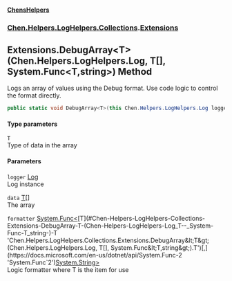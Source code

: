 
#### [ChensHelpers](./index 'index')

### [Chen.Helpers.LogHelpers.Collections](./Chen-Helpers-LogHelpers-Collections 'Chen.Helpers.LogHelpers.Collections').[Extensions](./Chen-Helpers-LogHelpers-Collections-Extensions 'Chen.Helpers.LogHelpers.Collections.Extensions')

## Extensions.DebugArray&lt;T&gt;(Chen.Helpers.LogHelpers.Log, T[], System.Func&lt;T,string&gt;) Method
Logs an array of values using the Debug format. Use code logic to control the format directly.  
```csharp
public static void DebugArray<T>(this Chen.Helpers.LogHelpers.Log logger, T[] data, System.Func<T,string> formatter);
```

#### Type parameters
<a name='Chen-Helpers-LogHelpers-Collections-Extensions-DebugArray-T-(Chen-Helpers-LogHelpers-Log_T--_System-Func-T_string-)-T'></a>
`T`  
Type of data in the array  
  

#### Parameters
<a name='Chen-Helpers-LogHelpers-Collections-Extensions-DebugArray-T-(Chen-Helpers-LogHelpers-Log_T--_System-Func-T_string-)-logger'></a>
`logger` [Log](./Chen-Helpers-LogHelpers-Log 'Chen.Helpers.LogHelpers.Log')  
Log instance  
  
<a name='Chen-Helpers-LogHelpers-Collections-Extensions-DebugArray-T-(Chen-Helpers-LogHelpers-Log_T--_System-Func-T_string-)-data'></a>
`data` [T](#Chen-Helpers-LogHelpers-Collections-Extensions-DebugArray-T-(Chen-Helpers-LogHelpers-Log_T--_System-Func-T_string-)-T 'Chen.Helpers.LogHelpers.Collections.Extensions.DebugArray&lt;T&gt;(Chen.Helpers.LogHelpers.Log, T[], System.Func&lt;T,string&gt;).T')[[]](https://docs.microsoft.com/en-us/dotnet/api/System.Array 'System.Array')  
The array  
  
<a name='Chen-Helpers-LogHelpers-Collections-Extensions-DebugArray-T-(Chen-Helpers-LogHelpers-Log_T--_System-Func-T_string-)-formatter'></a>
`formatter` [System.Func&lt;](https://docs.microsoft.com/en-us/dotnet/api/System.Func-2 'System.Func`2')[T](#Chen-Helpers-LogHelpers-Collections-Extensions-DebugArray-T-(Chen-Helpers-LogHelpers-Log_T--_System-Func-T_string-)-T 'Chen.Helpers.LogHelpers.Collections.Extensions.DebugArray&lt;T&gt;(Chen.Helpers.LogHelpers.Log, T[], System.Func&lt;T,string&gt;).T')[,](https://docs.microsoft.com/en-us/dotnet/api/System.Func-2 'System.Func`2')[System.String](https://docs.microsoft.com/en-us/dotnet/api/System.String 'System.String')[&gt;](https://docs.microsoft.com/en-us/dotnet/api/System.Func-2 'System.Func`2')  
Logic formatter where T is the item for use  
  
